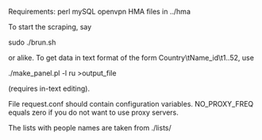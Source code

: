 Requirements:
	perl
	mySQL
	openvpn
	HMA files in ../hma

To start the scraping, say

sudo ./brun.sh

or alike. To get data in text format of the form Country\tName_id\t1..52, use 

./make_panel.pl -l ru >output_file

(requires in-text editing). 

File request.conf should contain configuration variables. NO_PROXY_FREQ equals zero if you do not want to use proxy servers.

The lists with people names are taken from ./lists/



